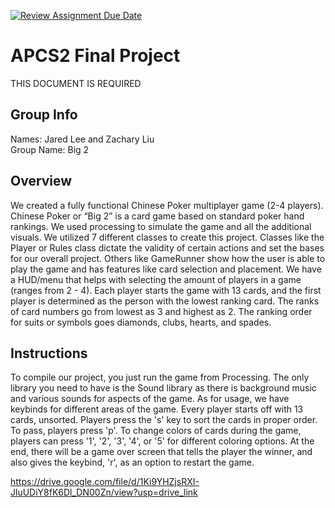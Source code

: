 [![Review Assignment Due Date](https://classroom.github.com/assets/deadline-readme-button-24ddc0f5d75046c5622901739e7c5dd533143b0c8e959d652212380cedb1ea36.svg)](https://classroom.github.com/a/syDSSnTt)
# APCS2 Final Project
THIS DOCUMENT IS REQUIRED
## Group Info
Names: Jared Lee and Zachary Liu  
Group Name: Big 2
## Overview
We created a fully functional Chinese Poker multiplayer game (2-4 players). Chinese Poker or “Big 2” is a card game based on standard poker hand rankings. We used processing to simulate the game and all the additional visuals. We utilized 7 different classes to create this project. Classes like the Player or Rules class dictate the validity of certain actions and set the bases for our overall project. Others like GameRunner show how the user is able to play the game and has features like card selection and placement. We have a HUD/menu that helps with selecting the amount of players in a game (ranges from 2 - 4). Each player starts the game with 13 cards, and the first player is determined as the person with the lowest ranking card. The ranks of card numbers go from lowest as 3 and highest as 2. The ranking order for suits or symbols goes diamonds, clubs, hearts, and spades.
## Instructions
To compile our project, you just run the game from Processing. The only library you need to have is the Sound library as there is background music and various sounds for aspects of the game.
As for usage, we have keybinds for different areas of the game. Every player starts off with 13 cards, unsorted. Players press the 's' key to sort the cards in proper order. To pass, players press 'p'. To change colors of cards during the game, players can press '1', '2', '3', '4', or '5' for different coloring options. At the end, there will be a game over screen that tells the player the winner, and also gives the keybind, 'r', as an option to restart the game. 

https://drive.google.com/file/d/1Ki9YHZjsRXI-JluUDiY8fK6Dl_DN00Zn/view?usp=drive_link 
